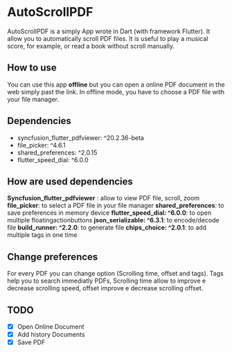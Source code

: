 # AutoScrollPDF

AutoScrollPDF is a simply App wrote in Dart (with framework Flutter). It allow you to automatically scroll PDF files. It is useful to play a musical score, for example,  or read a book without scroll manually.

## How to use

You can use this app **offline** but you can open a online PDF document in the web simply past the link. In offline mode, you have to choose a PDF file with your file manager.

## Dependencies

- syncfusion_flutter_pdfviewer: ^20.2.36-beta
- file_picker: ^4.6.1
- shared_preferences: ^2.0.15
- flutter_speed_dial: ^6.0.0


## How are used dependencies

**Syncfusion_flutter_pdfviewer** : allow to view PDF file, scroll, zoom
**file_picker**: to select a PDF file in your file manager
**shared_preferences**: to save preferences in memory device
**flutter_speed_dial: ^6.0.0**: to open multiple floatingactionbuttons
**json_serializable: ^6.3.1**: to encode/decode file
**build_runner: ^2.2.0**: to generate file
**chips_choice: ^2.0.1**: to add multiple tags in one time

## Change preferences

For every PDF you can change option (Scrolling time, offset and tags). 
Tags help you to search immediatly PDFs, Scrolling time allow to improve e decrease scrolling speed, offset improve e decrease scrolling offset. 

## TODO

 -[X] Open Online Document
 -[X] Add history Documents
 -[X] Save PDF
